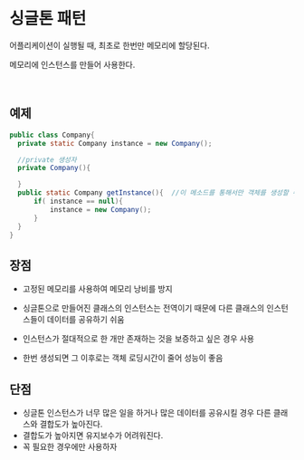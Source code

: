 # 싱글톤 패턴

어플리케이션이 실행될 때, 최초로 한번만 메모리에 할당된다.

메모리에 인스턴스를 만들어 사용한다.

<br>

## **예제**

```java
public class Company{
  private static Company instance = new Company();

  //private 생성자
  private Company(){

  }
  public static Company getInstance(){  //이 메소드를 통해서만 객체를 생성할 수 있기 때문에 static으로 선언한다.
      if( instance == null){
          instance = new Company();
      }
  }
}
```

## 장점

-   고정된 메모리를 사용하여 메모리 낭비를 방지
-   싱글톤으로 만들어진 클래스의 인스턴스는 전역이기 때문에 다른 클래스의 인스턴스들이 데이터를 공유하기 쉬움

-   인스턴스가 절대적으로 한 개만 존재하는 것을 보증하고 싶은 경우 사용
-   한번 생성되면 그 이후로는 객체 로딩시간이 줄어 성능이 좋음

## 단점

-   싱글톤 인스턴스가 너무 많은 일을 하거나 많은 데이터를 공유시킬 경우 다른 클래스와 결합도가 높아진다.
-   결합도가 높아지면 유지보수가 어려워진다.
-   꼭 필요한 경우에만 사용하자
